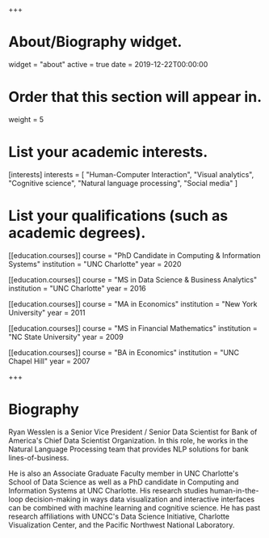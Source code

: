 +++
# About/Biography widget.
widget = "about"
active = true
date = 2019-12-22T00:00:00

# Order that this section will appear in.
weight = 5

# List your academic interests.
[interests]
  interests = [
    "Human-Computer Interaction",
    "Visual analytics",
    "Cognitive science",
    "Natural language processing",
    "Social media"
  ]

# List your qualifications (such as academic degrees).
[[education.courses]]
  course = "PhD Candidate in Computing & Information Systems"
  institution = "UNC Charlotte"
  year = 2020

[[education.courses]]
  course = "MS in Data Science & Business Analytics"
  institution = "UNC Charlotte"
  year = 2016
  
[[education.courses]]
  course = "MA in Economics"
  institution = "New York University"
  year = 2011
  
[[education.courses]]
  course = "MS in Financial Mathematics"
  institution = "NC State University"
  year = 2009

[[education.courses]]
  course = "BA in Economics"
  institution = "UNC Chapel Hill"
  year = 2007
 
+++

# Biography

Ryan Wesslen is a Senior Vice President / Senior Data Scientist for Bank of America's Chief Data Scientist Organization. In this role, he works in the Natural Language Processing team that provides NLP solutions for bank lines-of-business. 

He is also an Associate Graduate Faculty member in UNC Charlotte's School of Data Science as well as a PhD candidate in Computing and Information Systems at UNC Charlotte. His research studies human-in-the-loop decision-making in ways data visualization and interactive interfaces can be combined with machine learning and cognitive science. He has past research affiliations with UNCC's Data Science Initiative, Charlotte Visualization Center, and the Pacific Northwest National Laboratory. 

